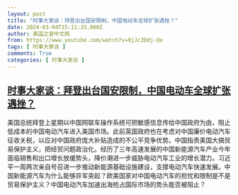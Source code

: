 ```yaml
---
layout: post
title: "时事大家谈：拜登出台国安限制，中国电动车全球扩张遇挫？"
date: 2024-03-04T15:11:33.000Z
author: 美国之音中文网
from: https://www.youtube.com/watch?v=9jJc2Ddj-Qo
tags: [ 时事大家谈 ]
comments: True
categories: [ 时事大家谈 ]
---
```

<!--1709565093000-->
[时事大家谈：拜登出台国安限制，中国电动车全球扩张遇挫？](https://www.youtube.com/watch?v=9jJc2Ddj-Qo)
------

<div>
美国总统拜登上星期以中国网联车操作系统可把敏感信息传给中国政府为由，阻止低成本的中国电动汽车进入美国市场。此前英国政府也在考虑对中国廉价电动汽车征收关税，以应对中国政府庞大补贴造成的不公平竞争优势。中国指责美国大搞贸易保护主义，把经贸问题政治化。经历了三年高速发展的中国新能源汽车产业今年面临销售和出口增长放缓势头，降价潮进一步威胁电动汽车工业的增长潜力。习近平一周两次亲自号召进一步推动新能源基础设施建设，支撑电动汽车快速发展。中国新能源汽车为什么能够异军突起？欧美国家对中国电动汽车的担忧和限制是不是贸易保护主义？中国电动汽车加速出海抢占国际市场的势头能否被阻止？
</div>
